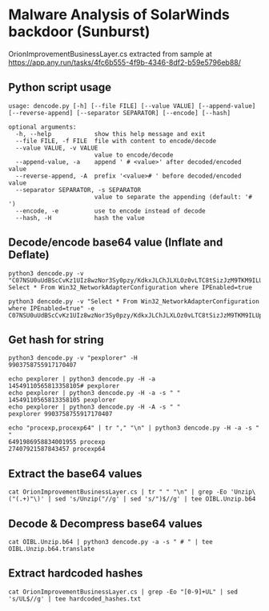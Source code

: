 # Malware Analysis of SolarWinds backdoor (Sunburst)<br/>
OrionImprovementBusinessLayer.cs extracted from sample at https://app.any.run/tasks/4fc6b555-4f9b-4346-8df2-b59e5796eb88/

## Python script usage
```
usage: dencode.py [-h] [--file FILE] [--value VALUE] [--append-value] [--reverse-append] [--separator SEPARATOR] [--encode] [--hash]

optional arguments:
  -h, --help            show this help message and exit
  --file FILE, -f FILE  file with content to encode/decode
  --value VALUE, -v VALUE
                        value to encode/decode
  --append-value, -a    append ' # <value>' after decoded/encoded value
  --reverse-append, -A  prefix '<value># ' before decoded/encoded value
  --separator SEPARATOR, -s SEPARATOR
                        value to separate the appending (default: '# ')
  --encode, -e          use to encode instead of decode
  --hash, -H            hash the value
```

## Decode/encode base64 value (Inflate and Deflate)
```
python3 dencode.py -v "C07NSU0uUdBScCvKz1UIz8wzNor3Sy0pzy/KdkxJLChJLXLOz0vLTC8tSizJzM9TKM9ILUpV8AxwzUtMyklNsS0pKk0FAA=="
Select * From Win32_NetworkAdapterConfiguration where IPEnabled=true

python3 dencode.py -v "Select * From Win32_NetworkAdapterConfiguration where IPEnabled=true" -e
C07NSU0uUdBScCvKz1UIz8wzNor3Sy0pzy/KdkxJLChJLXLOz0vLTC8tSizJzM9TKM9ILUpV8AxwzUtMyklNsS0pKk0FAA==
```

## Get hash for string
```
python3 dencode.py -v "pexplorer" -H
9903758755917170407

echo pexplorer | python3 dencode.py -H -a
14549110565813358105# pexplorer
echo pexplorer | python3 dencode.py -H -a -s " " 
14549110565813358105 pexplorer
echo pexplorer | python3 dencode.py -H -A -s " " 
pexplorer 9903758755917170407

echo "procexp,procexp64" | tr "," "\n" | python3 dencode.py -H -a -s " "
6491986958834001955 procexp
27407921587843457 procexp64
```

## Extract the base64 values
```
cat OrionImprovementBusinessLayer.cs | tr " " "\n" | grep -Eo 'Unzip\("(.+)"\)' | sed 's/Unzip("//g' | sed 's/")$//g' | tee OIBL.Unzip.b64
```

## Decode & Decompress base64 values
```
cat OIBL.Unzip.b64 | python3 dencode.py -a -s " # " | tee OIBL.Unzip.b64.translate
```

## Extract hardcoded hashes
```
cat OrionImprovementBusinessLayer.cs | grep -Eo "[0-9]+UL" | sed 's/UL$//g' | tee hardcoded_hashes.txt
```
